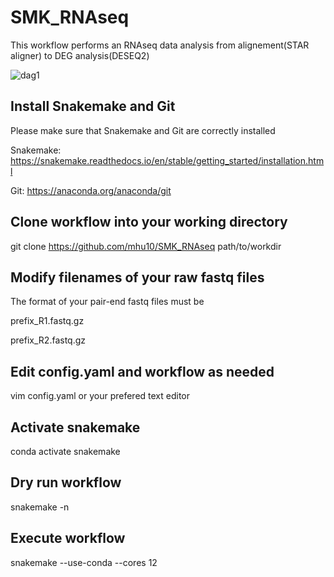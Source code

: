 # SMK_RNAseq

This workflow performs an RNAseq data analysis from alignement(STAR aligner) to DEG analysis(DESEQ2)



![dag1](https://user-images.githubusercontent.com/38729968/233199238-f3843147-9f4f-4950-bc82-afb1622abadd.svg)

## Install Snakemake and Git

Please make sure that Snakemake and Git are correctly installed

Snakemake: https://snakemake.readthedocs.io/en/stable/getting_started/installation.html

Git: https://anaconda.org/anaconda/git

## Clone workflow into your working directory
git clone https://github.com/mhu10/SMK_RNAseq  path/to/workdir

## Modify filenames of your raw fastq files
The format of your pair-end fastq files must be 

prefix_R1.fastq.gz

prefix_R2.fastq.gz

## Edit config.yaml and workflow as needed
vim config.yaml or your prefered text editor

## Activate snakemake
conda activate snakemake

## Dry run workflow
snakemake -n

## Execute workflow
snakemake --use-conda --cores 12
